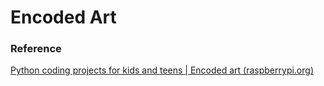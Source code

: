 # Encoded Art

### Reference

[Python coding projects for kids and teens | Encoded art (raspberrypi.org)](https://projects.raspberrypi.org/en/projects/encoded-art/0)